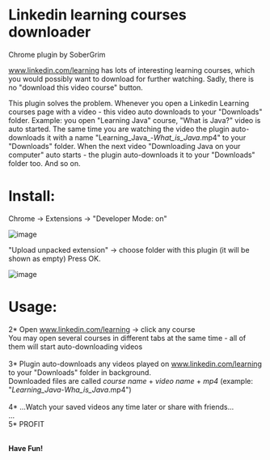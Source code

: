 # Linkedin learning courses downloader
Chrome plugin by SoberGrim

www.linkedin.com/learning has lots of interesting learning courses, which you would possibly want to download for further watching.
Sadly, there is no "download this video course" button.

This plugin solves the problem. Whenever you open a Linkedin Learning courses page with a video - this video auto downloads to your "Downloads" folder.
Example: you open "Learning Java" course, "What is Java?" video is auto started. The same time you are watching the video the plugin auto-downloads it with a name "Learning_Java_-_What_is_Java_.mp4" to
your "Downloads" folder. When the next video "Downloading Java on your computer" auto starts - the plugin auto-downloads it to your "Downloads" folder too. And so on.

# Install:
Chrome -> Extensions -> "Developer Mode: on"

![image](https://user-images.githubusercontent.com/12745995/139560473-7a8ce50d-4a16-4e69-8e76-721ca10c7792.png)

"Upload unpacked extension" -> choose folder with this plugin (it will be shown as empty) Press OK.

![image](https://user-images.githubusercontent.com/12745995/139560543-d136493f-2805-416d-b9fa-295530c722b9.png)

# Usage:

2* Open www.linkedin.com/learning -> click any course<br> 
You may open several courses in different tabs at the same time - all of them will start auto-downloading videos<br><br>
3* Plugin auto-downloads any videos played on www.linkedin.com/learning to your "Downloads" folder in background.<br>
Downloaded files are called <i>course name</i> + <i>video name</i> + <i>mp4</i> (example: "_Learning_Java_-_Wha_is_Java_.mp4")<br><br>
4* ...Watch your saved videos any time later or share with friends...<br>
...<br>
5* PROFIT<br><br>

<b>Have Fun!<b>

